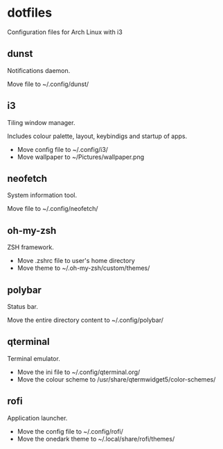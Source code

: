# dotfiles

Configuration files for Arch Linux with i3

## dunst

Notifications daemon.

Move file to ~/.config/dunst/

## i3

Tiling window manager.

Includes colour palette, layout, keybindigs and startup of apps.

- Move config file to ~/.config/i3/
- Move wallpaper to ~/Pictures/wallpaper.png

## neofetch

System information tool.

Move file to ~/.config/neofetch/

## oh-my-zsh

ZSH framework.

- Move .zshrc file to user's home directory
- Move theme to ~/.oh-my-zsh/custom/themes/

## polybar

Status bar.

Move the entire directory content to ~/.config/polybar/

## qterminal

Terminal emulator.

- Move the ini file to ~/.config/qterminal.org/
- Move the colour scheme to /usr/share/qtermwidget5/color-schemes/

## rofi

Application launcher.

- Move the config file to ~/.config/rofi/
- Move the onedark theme to ~/.local/share/rofi/themes/
